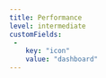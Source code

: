 ```yaml
---
title: Performance
level: intermediate
customFields:
 -
    key: "icon"
    value: "dashboard"
---
```

